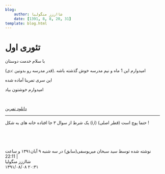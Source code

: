 ```yaml
---
blog:
    author: شااززز منگولیا
    date: [1391, 8, 8, 20, 31]
template: blog.html
---
```

# تئوری اول

<div class="cnt">
<p>با سلام خدمت دوستان</p>
<p>امیدوارم این 1 ماه و نیم مدرسه خوش گذشته باشه .(قدر مدرسه رو بدونین :دی)</p>
<p>این سری تمرینا آماده شده</p>
<p>امیدوارم خوشتون بیاد</p>
<p><br/></p>
<p><a href="http://bayanbox.ir/user/sobhan_mi/Shaazzz-THEO/Shaazzz-1.pdf?download" target="_blank">دانلود تمرین</a></p>
<hr size="2" width="100%"/>
<div>یک شرط از سوال ۳ جا افتاده خانه های به شکل (i,i) (قطر اصلی) حتما پوچ است !</div>
<p><a href="http://bayanbox.ir/user/sobhan_mi/Shaazzz-THEO/Shaazzz-1.pdf?download" target="_blank"><br/></a></p>
<p><br/></p>
<div class="postDesc">نوشته شده توسط سید سبحان میریوسفی(سابق) در سه شنبه ۹ آبان۱۳۹۱ و ساعت 22:11 
	 |</div>
</div>

<div class="blog-info">
    <div class="blog-author">شااززز منگولیا</div>
    <div class="blog-date">۱۳۹۱/۰۸/۰۸ ۲۰:۳۱</div>
</div>

